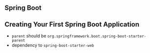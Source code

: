 Spring Boot
---

## Creating Your First Spring Boot Application
* `parent` should be `org.springframework.boot.spring-boot-starter-parent`
* dependency to `spring-boot-starter-web`


